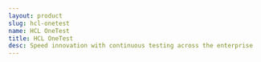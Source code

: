 ```yaml
---
layout: product
slug: hcl-onetest
name: HCL OneTest
title: HCL OneTest
desc: Speed innovation with continuous testing across the enterprise
---
```

